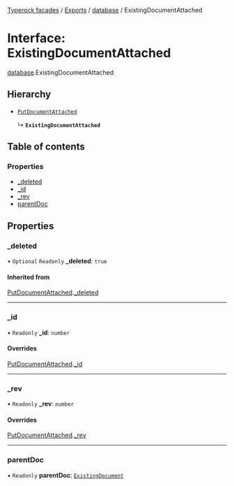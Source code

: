 [Typerock facades](../index.md) / [Exports](../modules.md) / [database](../modules/database.md) / ExistingDocumentAttached

# Interface: ExistingDocumentAttached

[database](../modules/database.md).ExistingDocumentAttached

## Hierarchy

- [`PutDocumentAttached`](database.PutDocumentAttached.md)

  ↳ **`ExistingDocumentAttached`**

## Table of contents

### Properties

- [\_deleted](database.ExistingDocumentAttached.md#_deleted)
- [\_id](database.ExistingDocumentAttached.md#_id)
- [\_rev](database.ExistingDocumentAttached.md#_rev)
- [parentDoc](database.ExistingDocumentAttached.md#parentdoc)

## Properties

### \_deleted

• `Optional` `Readonly` **\_deleted**: ``true``

#### Inherited from

[PutDocumentAttached](database.PutDocumentAttached.md).[_deleted](database.PutDocumentAttached.md#_deleted)

___

### \_id

• `Readonly` **\_id**: `number`

#### Overrides

[PutDocumentAttached](database.PutDocumentAttached.md).[_id](database.PutDocumentAttached.md#_id)

___

### \_rev

• `Readonly` **\_rev**: `number`

#### Overrides

[PutDocumentAttached](database.PutDocumentAttached.md).[_rev](database.PutDocumentAttached.md#_rev)

___

### parentDoc

• `Readonly` **parentDoc**: [`ExistingDocument`](database.ExistingDocument.md)
